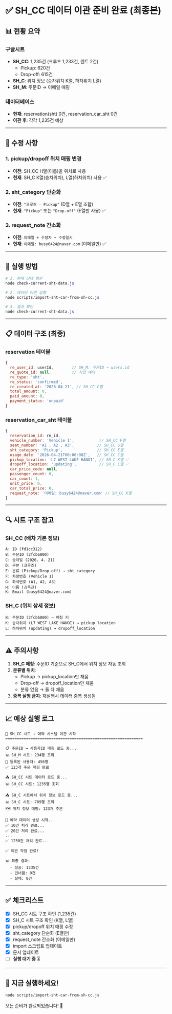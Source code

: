 # ✅ SH_CC 데이터 이관 준비 완료 (최종본)

## 📊 현황 요약

### 구글시트
- **SH_CC**: 1,235건 (크루즈 1,233건, 렌트 2건)
  - Pickup: 620건
  - Drop-off: 615건
- **SH_C**: 위치 정보 (승차위치 K열, 하차위치 L열)
- **SH_M**: 주문ID → 이메일 매핑

### 데이터베이스
- **현재**: reservation(sht) 0건, reservation_car_sht 0건
- **이관 후**: 각각 1,235건 예상

---

## 🎯 수정 사항

### 1. **pickup/dropoff 위치 매핑 변경**
   - **이전**: SH_CC H열(이름)을 위치로 사용
   - **현재**: SH_C K열(승차위치), L열(하차위치) 사용 ✅

### 2. **sht_category 단순화**
   - **이전**: `"크루즈 - Pickup"` (D열 + E열 조합)
   - **현재**: `"Pickup"` 또는 `"Drop-off"` (E열만 사용) ✅

### 3. **request_note 간소화**
   - **이전**: `이메일 + 수정자 + 수정일시`
   - **현재**: `이메일: busy6424@naver.com` (이메일만) ✅

---

## 🚀 실행 방법

```powershell
# 1. 현재 상태 확인
node check-current-sht-data.js

# 2. 데이터 이관 실행
node scripts/import-sht-car-from-sh-cc.js

# 3. 결과 확인
node check-current-sht-data.js
```

---

## 📋 데이터 구조 (최종)

### reservation 테이블
```javascript
{
  re_user_id: userId,        // SH_M: 주문ID → users.id
  re_quote_id: null,         // 직접 예약
  re_type: 'sht',
  re_status: 'confirmed',
  re_created_at: '2026-04-21', // SH_CC C열
  total_amount: 0,
  paid_amount: 0,
  payment_status: 'unpaid'
}
```

### reservation_car_sht 테이블
```javascript
{
  reservation_id: re_id,
  vehicle_number: 'Vehicle 1',           // SH_CC F열
  seat_number: 'A1 , A2 , A3',          // SH_CC G열
  sht_category: 'Pickup',               // SH_CC E열
  usage_date: '2026-04-21T00:00:00Z',   // SH_CC C열
  pickup_location: 'L7 WEST LAKE HANOI', // SH_C K열 ✅
  dropoff_location: 'updating',          // SH_C L열 ✅
  car_price_code: null,
  passenger_count: 0,
  car_count: 1,
  unit_price: 0,
  car_total_price: 0,
  request_note: '이메일: busy6424@naver.com' // SH_CC K열
}
```

---

## 🔍 시트 구조 참고

### SH_CC (배차 기본 정보)
```
A: ID (fd1cc312)
B: 주문ID (2fcb6800)
C: 승차일 (2026. 4. 21)
D: 구분 (크루즈)
E: 분류 (Pickup/Drop-off) → sht_category
F: 차량번호 (Vehicle 1)
G: 좌석번호 (A1, A2, A3)
H: 이름 (김옥진)
K: Email (busy6424@naver.com)
```

### SH_C (위치 상세 정보)
```
B: 주문ID (2fcb6800) → 매칭 키
K: 승차위치 (L7 WEST LAKE HANOI) → pickup_location
L: 하차위치 (updating) → dropoff_location
```

---

## ⚠️ 주의사항

1. **SH_C 매칭**: 주문ID 기준으로 SH_C에서 위치 정보 자동 조회
2. **분류별 위치**: 
   - Pickup → pickup_location만 채움
   - Drop-off → dropoff_location만 채움
   - 분류 없음 → 둘 다 채움
3. **중복 실행 금지**: 재실행시 데이터 중복 생성됨

---

## 📈 예상 실행 로그

```
🚀 SH_CC 시트 → 예약 시스템 이관 시작
============================================================

📋 주문ID → 사용자ID 매핑 로드 중...
📊 SH_M 시트: 234행 조회
👥 등록된 사용자: 456명
✅ 123개 주문 매핑 완료

📥 SH_CC 시트 데이터 로드 중...
📊 SH_CC 시트: 1235행 조회

📥 SH_C 시트에서 위치 정보 로드 중...
📊 SH_C 시트: 789행 조회
🗺️ 위치 정보 매핑: 123개 주문

🚀 예약 데이터 생성 시작...
✅ 10건 처리 완료...
✅ 20건 처리 완료...
...
✅ 1230건 처리 완료...

✅ 이관 작업 완료!

📊 최종 결과:
  - 성공: 1235건
  - 건너뜀: 0건
  - 실패: 0건
```

---

## ✅ 체크리스트

- [x] SH_CC 시트 구조 확인 (1,235건)
- [x] SH_C 시트 구조 확인 (K열, L열)
- [x] pickup/dropoff 위치 매핑 수정
- [x] sht_category 단순화 (E열만)
- [x] request_note 간소화 (이메일만)
- [x] import 스크립트 업데이트
- [x] 문서 업데이트
- [ ] **실행 대기 중** ⏳

---

## 🎯 지금 실행하세요!

```powershell
node scripts/import-sht-car-from-sh-cc.js
```

모든 준비가 완료되었습니다! 🚀
